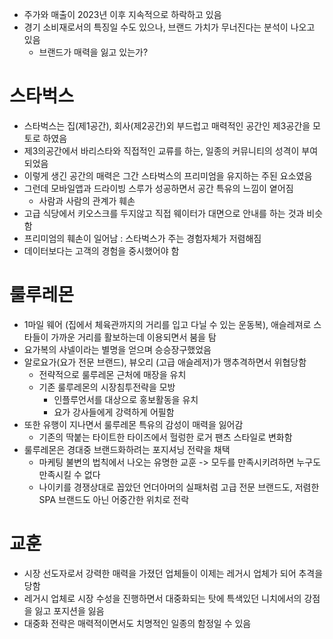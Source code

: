 - 주가와 매출이 2023년 이후 지속적으로 하락하고 있음
- 경기 소비재로서의 특징일 수도 있으나, 브랜드 가치가 무너진다는 분석이 나오고 있음
	- 브랜드가 매력을 잃고 있는가?

# 스타벅스
- 스타벅스는 집(제1공간), 회사(제2공간)외 부드럽고 매력적인 공간인 제3공간을 모토로 하였음
- 제3의공간에서 바리스타와 직접적인 교류를 하는, 일종의 커뮤니티의 성격이 부여되었음
- 이렇게 생긴 공간의 매력은 그간 스타벅스의 프리미엄을 유지하는 주된 요소였음
- 그런데 모바일앱과 드라이빙 스루가 성공하면서 공간 특유의 느낌이 옅어짐
	- 사람과 사람의 관계가 훼손
- 고급 식당에서 키오스크를 두지않고 직접 웨이터가 대면으로 안내를 하는 것과 비슷함
- 프리미엄의 훼손이 일어남 : 스타벅스가 주는 경험자체가 저렴해짐
- 데이터보다는 고객의 경험을 중시했어야 함

# 룰루레몬
- 1마일 웨어 (집에서 체육관까지의 거리를 입고 다닐 수 있는 운동복), 애슬레져로 스타들이 가까운 거리를 활보하는데 이용되면서 붐을 탐
- 요가복의 샤넬이라는 별명을 얻으며 승승장구했었음
- 알로요가(요가 전문 브랜드), 뷰오리 (고급 애슬레저)가 맹추격하면서 위협당함
	- 전략적으로 룰루레몬 근처에 매장을 유치
	- 기존 룰루레몬의 시장침투전략을 모방
		- 인플루언서를 대상으로 홍보활동을 유치
		- 요가 강사들에게 강력하게 어필함
- 또한 유행이 지나면서 룰루레몬 특유의 감성이 매력을 잃어감
	- 기존의 딱붙는 타이트한 타이즈에서 헐렁한 로거 팬츠 스타일로 변화함
- 룰루레몬은 경대중 브랜드화하려는 포지셔닝 전략을 채택
	- 마케팅 불변의 법칙에서 나오는 유명한 교훈 -> 모두를 만족시키려하면 누구도 만족시킬 수 없다
	- 나이키를 경쟁상대로 꼽았던 언더아머의 실패처럼 고급 전문 브랜드도, 저렴한 SPA 브랜드도 아닌 어중간한 위치로 전락  

# 교훈
* 시장 선도자로서 강력한 매력을 가졌던 업체들이 이제는 레거시 업체가 되어 추격을 당함
* 레거시 업체로 시장 수성을 진행하면서 대중화되는 탓에 특색있던 니치에서의 강점을 잃고 포지션을 잃음
* 대중화 전략은 매력적이면서도 치명적인 일종의 함정일 수 있음